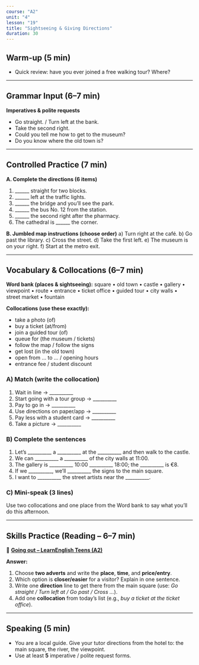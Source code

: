 ```yaml
---
course: "A2"
unit: "4"
lesson: "19"
title: "Sightseeing & Giving Directions"
duration: 30
---
```


## Warm-up (5 min)
- Quick review: have you ever joined a free walking tour? Where?

---

## Grammar Input (6–7 min)
**Imperatives & polite requests**
- Go straight. / Turn left at the bank.  
- Take the second right.  
- Could you tell me how to get to the museum?  
- Do you know where the old town is?

---

## Controlled Practice (7 min)
**A. Complete the directions (6 items)**
1. ______ straight for two blocks.  
2. ______ left at the traffic lights.  
3. ______ the bridge and you’ll see the park.  
4. ______ the bus No. 12 from the station.  
5. ______ the second right after the pharmacy.  
6. The cathedral is ______ the corner.

**B. Jumbled map instructions (choose order)**
a) Turn right at the café. b) Go past the library. c) Cross the street. d) Take the first left. e) The museum is on your right. f) Start at the metro exit.

---

## Vocabulary & Collocations (6–7 min)

**Word bank (places & sightseeing):** square • old town • castle • gallery • viewpoint • route • entrance • ticket office • guided tour • city walls • street market • fountain

**Collocations (use these exactly):**  
- take a photo (of)  
- buy a ticket (at/from)  
- join a guided tour (of)  
- queue for (the museum / tickets)  
- follow the map / follow the signs  
- get lost (in the old town)  
- open from … to … / opening hours  
- entrance fee / student discount

### A) Match (write the collocation)
1) Wait in line → __________  
2) Start going with a tour group → __________  
3) Pay to go in → __________  
4) Use directions on paper/app → __________  
5) Pay less with a student card → __________  
6) Take a picture → __________

### B) Complete the sentences
1) Let’s __________ a __________ at the __________ and then walk to the castle.  
2) We can __________ a __________ of the city walls at 11:00.  
3) The gallery is __________ 10:00 __________ 18:00; the __________ is €8.  
4) If we __________, we’ll __________ the signs to the main square.  
5) I want to __________ the street artists near the __________.

### C) Mini-speak (3 lines)
Use two collocations and one place from the Word bank to say what you’ll do this afternoon.


---

## Skills Practice (Reading – 6–7 min)

📰 **[Going out – LearnEnglish Teens (A2)](https://learnenglishteens.britishcouncil.org/skills/reading/a2-reading/going-out)**

**Answer:**
1) Choose **two adverts** and write the **place**, **time**, and **price/entry**.  
2) Which option is **closer/easier** for a visitor? Explain in one sentence.  
3) Write one **direction** line to get there from the main square (use: *Go straight / Turn left at / Go past / Cross …*).  
4) Add one **collocation** from today’s list (e.g., *buy a ticket at the ticket office*).


---

## Speaking (5 min)
- You are a local guide. Give your tutor directions from the hotel to: the main square, the river, the viewpoint.  
- Use at least **5** imperative / polite request forms.
